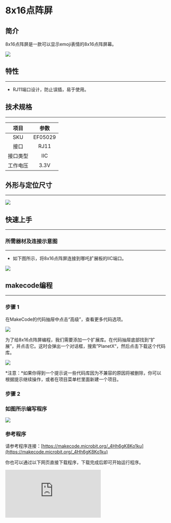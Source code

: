 # 8x16点阵屏

## 简介
8x16点阵屏是一款可以显示emoji表情的8x16点阵屏幕。

![](https://wiki-media-ef.oss-cn-hongkong.aliyuncs.com//images/05029_01.png)

## 特性
---
- RJ11端口设计，防止误插，易于使用。
## 技术规格
---

项目 | 参数
:-: | :-:
SKU|EF05029
接口|RJ11
接口类型|IIC
工作电压|3.3V





## 外形与定位尺寸
---


![](https://wiki-media-ef.oss-cn-hongkong.aliyuncs.com//images/05029_02.png)


## 快速上手
---

### 所需器材及连接示意图
---

- 如下图所示，将8x16点阵屏连接到哪吒扩展板的IIC端口。


![](https://wiki-media-ef.oss-cn-hongkong.aliyuncs.com//images/05029_03.png)

## makecode编程
---

### 步骤 1
在MakeCode的代码抽屉中点击“高级”，查看更多代码选项。

![](https://wiki-media-ef.oss-cn-hongkong.aliyuncs.com//images/05001_04.png)

为了给8x16点阵屏编程，我们需要添加一个扩展库。在代码抽屉底部找到“扩展”，并点击它。这时会弹出一个对话框，搜索”PlanetX“，然后点击下载这个代码库。

![](https://wiki-media-ef.oss-cn-hongkong.aliyuncs.com//images/05001_05.png)

*注意：*如果你得到一个提示说一些代码库因为不兼容的原因将被删除，你可以根据提示继续操作，或者在项目菜单栏里面新建一个项目。
### 步骤 2
### 如图所示编写程序

![](https://wiki-media-ef.oss-cn-hongkong.aliyuncs.com//images/05029_06.png)


### 参考程序
请参考程序连接：[https://makecode.microbit.org/_4Hh6gK8Ko1ku](https://makecode.microbit.org/_4Hh6gK8Ko1ku)

你也可以通过以下网页直接下载程序，下载完成后即可开始运行程序。

<div
    style={{
        position: 'relative',
        paddingBottom: '60%',
        overflow: 'hidden',
    }}
>
    <iframe
        src="https://makecode.microbit.org/_4Hh6gK8Ko1ku"
        frameborder="0"
        sandbox="allow-popups allow-forms allow-scripts allow-same-origin"
        style={{
            position: 'absolute',
            width: '100%',
            height: '100%',
        }}
    />
</div>
---

### 结果
- 通过8x16点阵屏显示表情。

## python编程
---


### 步骤 1
为了方便的使用python对行星系列传感进行编程，我们可以使用已经编写好的库[PlanetX_MicroPython]，只需要调用函数并修改参数即可实现对应的功能。

下载压缩包并解压[PlanetX_MicroPython](https://github.com/lionyhw/PlanetX_MicroPython/archive/master.zip)

推荐使用官方平台：[Python editor](https://python.microbit.org/v/2.0)进行编程

![](https://wiki-media-ef.oss-cn-hongkong.aliyuncs.com//images/05001_07.png)

为了给8x16点阵屏编程，我们需要添加matrix.py这个文件。点击Load/Save，然后点击Show Files（1）下拉菜单，再点击Add file在本地找到下载并解压完成的PlanetX_MicroPython文件夹，从中选择matrix.py文件添加进来。

![](https://wiki-media-ef.oss-cn-hongkong.aliyuncs.com//images/05001_08.png)
![](https://wiki-media-ef.oss-cn-hongkong.aliyuncs.com//images/05001_09.png)
![](https://wiki-media-ef.oss-cn-hongkong.aliyuncs.com//images/05029_10.png)

### 步骤 2
### 参考程序
```
from microbit import *
from matrix import *
matrix = MATRIX()
x, y = 0, 0
while True:
    for y in range(8):
        for x in range(16):
            matrix.set_matrix_draw(x, y)
    matrix.set_matrix_clear()
```


### 结果
- 8*16点阵屏循环显示，从左到右，从上到下，依次点亮LED灯，当所有LED灯点亮后再全部熄灭。
## 相关案例
---

## 技术文档
---
